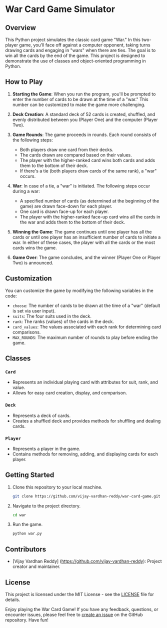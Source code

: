 # War Card Game Simulator

## Overview

This Python project simulates the classic card game "War." In this two-player game, you'll face off against a computer opponent, taking turns drawing cards and engaging in "wars" when there are ties. The goal is to win all the cards by the end of the game. This project is designed to demonstrate the use of classes and object-oriented programming in Python.

## How to Play

1. **Starting the Game**: When you run the program, you'll be prompted to enter the number of cards to be drawn at the time of a "war." This number can be customized to make the game more challenging.

2. **Deck Creation**: A standard deck of 52 cards is created, shuffled, and evenly distributed between you (Player One) and the computer (Player Two).

3. **Game Rounds**: The game proceeds in rounds. Each round consists of the following steps:

   - Both players draw one card from their decks.
   - The cards drawn are compared based on their values.
   - The player with the higher-ranked card wins both cards and adds them to the bottom of their deck.
   - If there's a tie (both players draw cards of the same rank), a "war" occurs.

4. **War**: In case of a tie, a "war" is initiated. The following steps occur during a war:

   - A specified number of cards (as determined at the beginning of the game) are drawn face-down for each player.
   - One card is drawn face-up for each player.
   - The player with the higher-ranked face-up card wins all the cards in the war and adds them to the bottom of their deck.

5. **Winning the Game**: The game continues until one player has all the cards or until one player has an insufficient number of cards to initiate a war. In either of these cases, the player with all the cards or the most cards wins the game.

6. **Game Over**: The game concludes, and the winner (Player One or Player Two) is announced.

## Customization

You can customize the game by modifying the following variables in the code:

- `choose`: The number of cards to be drawn at the time of a "war" (default is set via user input).
- `suits`: The four suits used in the deck.
- `rank`: The ranks (values) of the cards in the deck.
- `card_values`: The values associated with each rank for determining card comparisons.
- `MAX_ROUNDS`: The maximum number of rounds to play before ending the game.

## Classes

### `Card`

- Represents an individual playing card with attributes for suit, rank, and value.
- Allows for easy card creation, display, and comparison.

### `Deck`

- Represents a deck of cards.
- Creates a shuffled deck and provides methods for shuffling and dealing cards.

### `Player`

- Represents a player in the game.
- Contains methods for removing, adding, and displaying cards for each player.

## Getting Started

1. Clone this repository to your local machine.

   ```bash
   git clone https://github.com/vijay-vardhan-reddy/war-card-game.git
   ```

2. Navigate to the project directory.

   ```bash
   cd war
   ```

3. Run the game.

   ```bash
   python war.py
   ```

## Contributors

- [Vijay Vardhan Reddy] (https://github.com/vijay-vardhan-reddy): Project creator and maintainer.

## License

This project is licensed under the MIT License - see the [LICENSE](LICENSE) file for details.

Enjoy playing the War Card Game! If you have any feedback, questions, or encounter issues, please feel free to [create an issue](https://github.com/your-username/war-card-game/issues) on the GitHub repository. Have fun!
